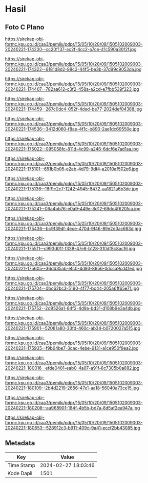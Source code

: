 # Hasil

## Foto C Plano

https://sirekap-obj-formc.kpu.go.id/caa3/pemilu/pdpr/15/05/10/20/09/1505102009003-20240221-174230--cc20f137-ac2f-4cc2-a7ce-41c590a30f2f.jpg

https://sirekap-obj-formc.kpu.go.id/caa3/pemilu/pdpr/15/05/10/20/09/1505102009003-20240221-174322--6181d8d2-98c3-44f5-be3b-37d99c9053da.jpg

https://sirekap-obj-formc.kpu.go.id/caa3/pemilu/pdpr/15/05/10/20/09/1505102009003-20240221-174407--782aa612-c3f2-458a-a2cd-e7fbb539f323.jpg

https://sirekap-obj-formc.kpu.go.id/caa3/pemilu/pdpr/15/05/10/20/09/1505102009003-20240221-174459--267c0dc4-052f-4ded-be77-2024def04388.jpg

https://sirekap-obj-formc.kpu.go.id/caa3/pemilu/pdpr/15/05/10/20/09/1505102009003-20240221-174536--3412d060-f8ae-4f1c-b890-2ae1dc69550e.jpg

https://sirekap-obj-formc.kpu.go.id/caa3/pemilu/pdpr/15/05/10/20/09/1505102009003-20240221-175022--095058fc-811d-4c99-a246-6dcf6e7ad1aa.jpg

https://sirekap-obj-formc.kpu.go.id/caa3/pemilu/pdpr/15/05/10/20/09/1505102009003-20240221-175101--651b0b05-e2ab-4d79-9df4-a2010af502e6.jpg

https://sirekap-obj-formc.kpu.go.id/caa3/pemilu/pdpr/15/05/10/20/09/1505102009003-20240221-175136--18f9c2c7-1242-4945-8472-aa1821a6b3de.jpg

https://sirekap-obj-formc.kpu.go.id/caa3/pemilu/pdpr/15/05/10/20/09/1505102009003-20240221-175241--06a4bb76-e0a9-449e-8d12-69dc4f620fca.jpg

https://sirekap-obj-formc.kpu.go.id/caa3/pemilu/pdpr/15/05/10/20/09/1505102009003-20240221-175436--bc9f39df-4ece-470d-9f46-89e2d3ac663d.jpg

https://sirekap-obj-formc.kpu.go.id/caa3/pemilu/pdpr/15/05/10/20/09/1505102009003-20240221-175511--c993d01f-f338-47e8-b128-310df8c8ac16.jpg

https://sirekap-obj-formc.kpu.go.id/caa3/pemilu/pdpr/15/05/10/20/09/1505102009003-20240221-175605--36dd35ab-efc0-4d93-8956-0dcca9cd41ed.jpg

https://sirekap-obj-formc.kpu.go.id/caa3/pemilu/pdpr/15/05/10/20/09/1505102009003-20240221-175704--0bc62bc3-5190-4f77-bc44-205a6ff65e71.jpg

https://sirekap-obj-formc.kpu.go.id/caa3/pemilu/pdpr/15/05/10/20/09/1505102009003-20240221-175752--2d9526a1-64f2-4d9a-bd31-d108b9e3a4db.jpg

https://sirekap-obj-formc.kpu.go.id/caa3/pemilu/pdpr/15/05/10/20/09/1505102009003-20240221-175901--52081a80-33fd-460c-ab34-b0720037a515.jpg

https://sirekap-obj-formc.kpu.go.id/caa3/pemilu/pdpr/15/05/10/20/09/1505102009003-20240221-175935--f9b64be7-3cac-4ebe-9131-a1ce950f9ea2.jpg

https://sirekap-obj-formc.kpu.go.id/caa3/pemilu/pdpr/15/05/10/20/09/1505102009003-20240221-180016--efde0401-eab0-4a07-a91f-8c7305b0a882.jpg

https://sirekap-obj-formc.kpu.go.id/caa3/pemilu/pdpr/15/05/10/20/09/1505102009003-20240221-180109--2b4d2219-2656-47e1-aa18-56040a73ce15.jpg

https://sirekap-obj-formc.kpu.go.id/caa3/pemilu/pdpr/15/05/10/20/09/1505102009003-20240221-180208--aa968901-184f-4b5b-bd7a-8d5af2ea947a.jpg

https://sirekap-obj-formc.kpu.go.id/caa3/pemilu/pdpr/15/05/10/20/09/1505102009003-20240221-180653--528912c3-b911-409c-9a41-eccf2bb43085.jpg


## Metadata

| Key        | Value               |
| ---------- | ------------------- |
| Time Stamp | 2024-02-27 18:03:46 |
| Kode Dapil | 1501                |



